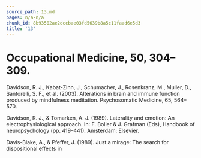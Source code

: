 ```yaml
---
source_path: 13.md
pages: n/a-n/a
chunk_id: 8b93502ae2dccbae03fd5639b8a5c11faad6e5d3
title: '13'
---
```

# Occupational Medicine, 50, 304–309.

Davidson, R. J., Kabat-Zinn, J., Schumacher, J., Rosenkranz, M., Muller, D., Santorelli, S. F., et al. (2003). Alterations in brain and immune function produced by mindfulness meditation. Psychosomatic Medicine, 65, 564–570.

Davidson, R. J., & Tomarken, A. J. (1989). Laterality and emotion: An electrophysiological approach. In: F. Boller & J. Grafman (Eds), Handbook of neuropsychology (pp. 419–441). Amsterdam: Elsevier.

Davis-Blake, A., & Pfeffer, J. (1989). Just a mirage: The search for dispositional effects in

